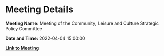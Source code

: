 # Meeting Details

**Meeting Name:** Meeting of the Community, Leisure and Culture Strategic Policy Committee

**Date and Time:** 2022-04-04 15:00:00

**[Link to Meeting](https://www.limerick.ie/council/whats-on/meeting-community-leisure-and-culture-strategic-policy-committee-12)**
